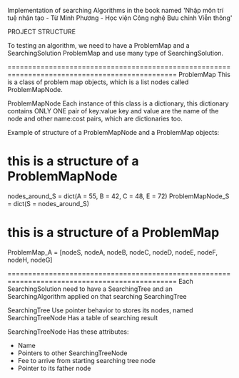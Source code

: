 Implementation of searching Algorithms in the book named 'Nhập môn trí tuệ nhân tạo - Từ Minh Phương - Học viện Công nghệ Bưu chính Viễn thông'



PROJECT STRUCTURE

To testing an algorithm, we need to have a ProblemMap and a SearchingSolution
ProblemMap and use many type of SearchingSolution.

===============================================================================================
ProblemMap 
This is a class of problem map objects,
which is a list nodes called ProblemMapNode.

ProblemMapNode
Each instance of this class is a dictionary, this dictionary contains ONLY ONE pair of key:value
key and value are the name of the node and other name:cost pairs, which are dictionaries too.

Example of structure of a ProblemMapNode and a ProblemMap objects:
# this is a structure of a ProblemMapNode
nodes_around_S = dict(A = 55, B = 42, C = 48, E = 72)
ProblemMapNode_S = dict(S = nodes_around_S)

# this is a structure of a ProblemMap
ProblemMap_A = [nodeS, nodeA, nodeB, nodeC, nodeD, nodeE, nodeF, nodeH, nodeG]


===============================================================================================
Each SearchingSolution need to have a SearchingTree and an SearchingAlgorithm applied on that searching SearchingTree

SearchingTree
Use pointer behavior to stores its nodes, named SearchingTreeNode
Has a table of searching result

SearchingTreeNode
Has these attributes:
- Name
- Pointers to other SearchingTreeNode
- Fee to arrive from starting searching tree node
- Pointer to its father node




